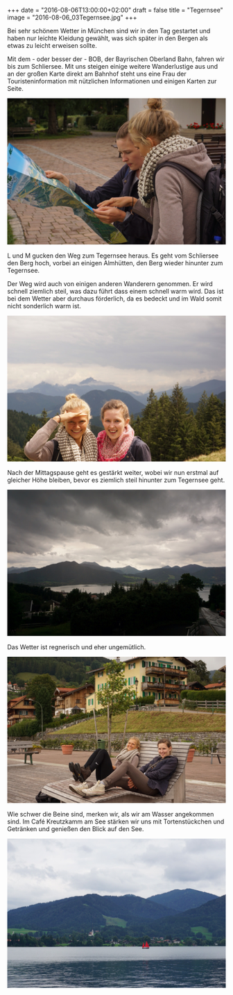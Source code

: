 +++
date = "2016-08-06T13:00:00+02:00"
draft = false
title = "Tegernsee"
image = "2016-08-06_03Tegernsee.jpg"
+++

Bei sehr schönem Wetter in München sind wir in den Tag gestartet und haben nur leichte Kleidung gewählt, was sich später in den Bergen als etwas zu leicht erweisen sollte.

Mit dem - oder besser der - BOB, der Bayrischen Oberland Bahn, fahren wir bis zum Schliersee.
Mit uns steigen einige weitere Wanderlustige aus und an der großen Karte direkt am Bahnhof steht uns eine Frau der Touristeninformation mit nützlichen Informationen und einigen Karten zur Seite.

![Weg planen](/images/2016-08-06_01Weg-planen.jpg)

L und M gucken den Weg zum Tegernsee heraus. Es geht vom Schliersee den Berg hoch, vorbei an einigen Almhütten, den Berg wieder hinunter zum Tegernsee.

Der Weg wird auch von einigen anderen Wanderern genommen. Er wird schnell ziemlich steil, was dazu führt dass einem schnell warm wird. Das ist bei dem Wetter aber durchaus förderlich, da es bedeckt und im Wald somit nicht sonderlich warm ist.

![Bergpanorama](/images/2016-08-06_02Panorama.jpg)

Nach der Mittagspause geht es gestärkt weiter, wobei wir nun erstmal auf gleicher Höhe bleiben, bevor es ziemlich steil hinunter zum Tegernsee geht.

![Bergpanorama](/images/2016-08-06_03Tegernsee.jpg)

Das Wetter ist regnerisch und eher ungemütlich.

![Entspannen am See](/images/2016-08-06_04Am-See.jpg)

Wie schwer die Beine sind, merken wir, als wir am Wasser angekommen sind.
Im Café Kreutzkamm am See stärken wir uns mit Tortenstückchen und Getränken und genießen den Blick auf den See.

![Entspannen am See](/images/2016-08-06_05Boot-See.jpg)
